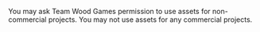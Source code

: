 You may ask Team Wood Games permission to use assets for non-commercial projects.
You may not use assets for any commercial projects.
